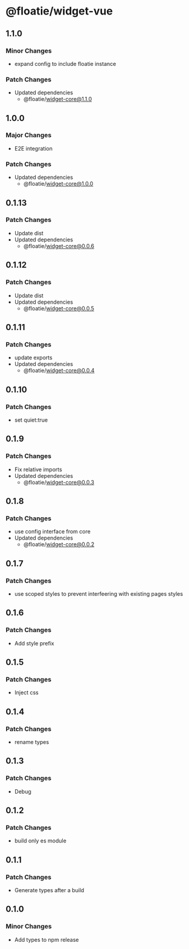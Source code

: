 # @floatie/widget-vue

## 1.1.0

### Minor Changes

- expand config to include floatie instance

### Patch Changes

- Updated dependencies
  - @floatie/widget-core@1.1.0

## 1.0.0

### Major Changes

- E2E integration

### Patch Changes

- Updated dependencies
  - @floatie/widget-core@1.0.0

## 0.1.13

### Patch Changes

- Update dist
- Updated dependencies
  - @floatie/widget-core@0.0.6

## 0.1.12

### Patch Changes

- Update dist
- Updated dependencies
  - @floatie/widget-core@0.0.5

## 0.1.11

### Patch Changes

- update exports
- Updated dependencies
  - @floatie/widget-core@0.0.4

## 0.1.10

### Patch Changes

- set quiet:true

## 0.1.9

### Patch Changes

- Fix relative imports
- Updated dependencies
  - @floatie/widget-core@0.0.3

## 0.1.8

### Patch Changes

- use config interface from core
- Updated dependencies
  - @floatie/widget-core@0.0.2

## 0.1.7

### Patch Changes

- use scoped styles to prevent interfeering with existing pages styles

## 0.1.6

### Patch Changes

- Add style prefix

## 0.1.5

### Patch Changes

- Inject css

## 0.1.4

### Patch Changes

- rename types

## 0.1.3

### Patch Changes

- Debug

## 0.1.2

### Patch Changes

- build only es module

## 0.1.1

### Patch Changes

- Generate types after a build

## 0.1.0

### Minor Changes

- Add types to npm release
